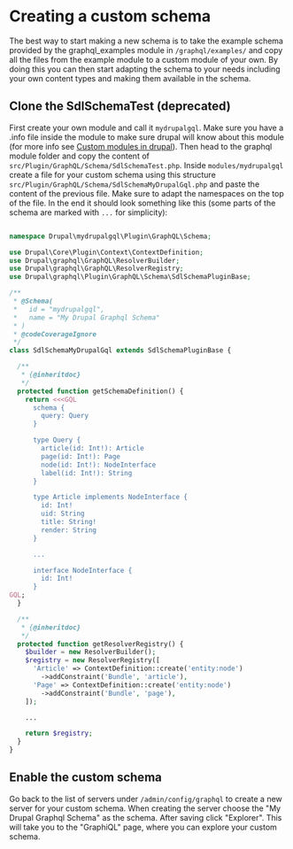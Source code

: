 # Creating a custom schema

The best way to start making a new schema is to take the example schema provided by the graphql_examples module in `/graphql/examples/` and copy all the files from the example module to a custom module of your own. By doing this you can then start adapting the schema to your needs including your own content types and making them available in the schema.

## Clone the SdlSchemaTest (deprecated)

First create your own module and call it `mydrupalgql`. Make sure you have a .info file inside the module to make sure drupal will know about this module (for more info see [Custom modules in drupal](https://www.drupal.org/docs/8/creating-custom-modules)).
Then head to the graphql module folder and copy the content of `src/Plugin/GraphQL/Schema/SdlSchemaTest.php`.
Inside `modules/mydrupalgql` create a file for your custom schema using this structure `src/Plugin/GraphQL/Schema/SdlSchemaMyDrupalGql.php` and paste the content of the previous file. Make sure to adapt the namespaces on the top of the file. In the end it should look something like this (some parts of the schema are marked with `...` for simplicity):

```php

namespace Drupal\mydrupalgql\Plugin\GraphQL\Schema;

use Drupal\Core\Plugin\Context\ContextDefinition;
use Drupal\graphql\GraphQL\ResolverBuilder;
use Drupal\graphql\GraphQL\ResolverRegistry;
use Drupal\graphql\Plugin\GraphQL\Schema\SdlSchemaPluginBase;

/**
 * @Schema(
 *   id = "mydrupalgql",
 *   name = "My Drupal Graphql Schema"
 * )
 * @codeCoverageIgnore
 */
class SdlSchemaMyDrupalGql extends SdlSchemaPluginBase {

  /**
   * {@inheritdoc}
   */
  protected function getSchemaDefinition() {
    return <<<GQL
      schema {
        query: Query
      }

      type Query {
        article(id: Int!): Article
        page(id: Int!): Page
        node(id: Int!): NodeInterface
        label(id: Int!): String
      }

      type Article implements NodeInterface {
        id: Int!
        uid: String
        title: String!
        render: String
      }

      ...

      interface NodeInterface {
        id: Int!
      }
GQL;
  }

  /**
   * {@inheritdoc}
   */
  protected function getResolverRegistry() {
    $builder = new ResolverBuilder();
    $registry = new ResolverRegistry([
      'Article' => ContextDefinition::create('entity:node')
        ->addConstraint('Bundle', 'article'),
      'Page' => ContextDefinition::create('entity:node')
        ->addConstraint('Bundle', 'page'),
    ]);

    ...

    return $registry;
  }
}
```

## Enable the custom schema

Go back to the list of servers under `/admin/config/graphql` to create a new server for your custom schema. When creating the server choose the "My Drupal Graphql Schema" as the schema. After saving click "Explorer". This will take you to the "GraphiQL" page, where you can explore your custom schema.
